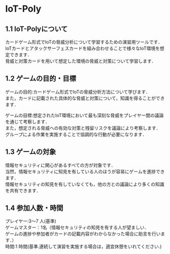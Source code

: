 # IoT-Poly

## 1.1 IoT-Polyについて  
カードゲーム形式でIoTの脅威分析について学習するための演習用ツールです．  
IoTカードとアタックサーフェスカードを組み合わせることで様々なIoT環境を想定できます．  
脅威と対策カードを用いて想定した環境の脅威と対策について学習します．    

## 1.2 ゲームの目的・目標  
ゲームの目的:カードゲーム形式でIoTの脅威分析方法について学びます．  
また，カードに記載された具体的な脅威と対策について，知識を得ることができます．  
  
ゲームの目標:想定されたIoT環境において最も深刻な脅威をプレイヤー間の議論を通じて考察します．   
また，想定される脅威への有効な対策と残留リスクを議論により考察します．  
グループによる作業を実施することで協調的な行動が必要になります．   

## 1.3 ゲームの対象  
情報セキュリティに関心があるすべての方が対象です．  
当然，情報セキュリティに知見を有している人のほうが容易にゲームを進捗できます．  
情報セキュリティの知見を有していなくても，他の方との議論により多くの知識を共有できます．　　

## 1.4 参加人数・時間  
プレイヤー:3〜7 人(基準)  
ゲームマスター：1名（情報セキュリティの知見を有する人が望ましい．  
ゲームの進捗や参加者がカードの記載内容がわからなかった場合に助言を行います．）  
時間:1 時間(基準.連続して演習を実施する場合は，適宜休憩をいれてください.)  
